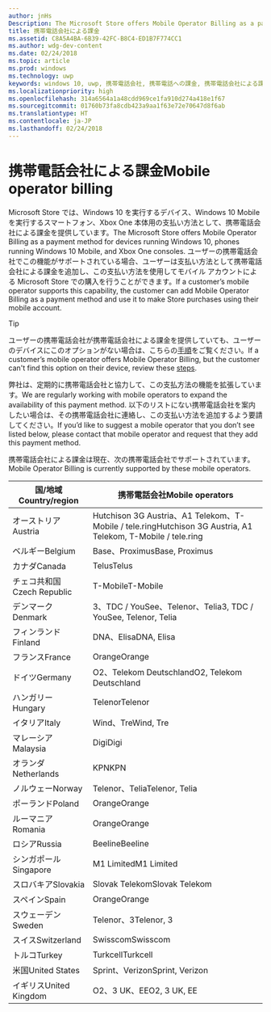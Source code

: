```yaml
---
author: jnHs
Description: The Microsoft Store offers Mobile Operator Billing as a payment method for mobile operators who support this capability.
title: 携帯電話会社による課金
ms.assetid: C8A5A4BA-6B39-42FC-B8C4-ED1B7F774CC1
ms.author: wdg-dev-content
ms.date: 02/24/2018
ms.topic: article
ms.prod: windows
ms.technology: uwp
keywords: windows 10, uwp, 携帯電話会社, 携帯電話への課金, 携帯電話会社による課金
ms.localizationpriority: high
ms.openlocfilehash: 314a6564a1a48cdd969ce1fa910d274a418e1f67
ms.sourcegitcommit: 01760b73fa8cdb423a9aa1f63e72e70647d8f6ab
ms.translationtype: HT
ms.contentlocale: ja-JP
ms.lasthandoff: 02/24/2018
---
```

# <a name="mobile-operator-billing"></a><span data-ttu-id="5155a-103">携帯電話会社による課金</span><span class="sxs-lookup"><span data-stu-id="5155a-103">Mobile operator billing</span></span>


<span data-ttu-id="5155a-104">Microsoft Store では、Windows 10 を実行するデバイス、Windows 10 Mobile を実行するスマートフォン、Xbox One 本体用の支払い方法として、携帯電話会社による課金を提供しています。</span><span class="sxs-lookup"><span data-stu-id="5155a-104">The Microsoft Store offers Mobile Operator Billing as a payment method for devices running Windows 10, phones running Windows 10 Mobile, and Xbox One consoles.</span></span> <span data-ttu-id="5155a-105">ユーザーの携帯電話会社でこの機能がサポートされている場合、ユーザーは支払い方法として携帯電話会社による課金を追加し、この支払い方法を使用してモバイル アカウントによる Microsoft Store での購入を行うことができます。</span><span class="sxs-lookup"><span data-stu-id="5155a-105">If a customer’s mobile operator supports this capability, the customer can add Mobile Operator Billing as a payment method and use it to make Store purchases using their mobile account.</span></span>

> [!TIP]
>  <span data-ttu-id="5155a-106">ユーザーの携帯電話会社が携帯電話会社による課金を提供していても、ユーザーのデバイスにこのオプションがない場合は、こちらの[手順](http://go.microsoft.com/fwlink/p/?LinkId=523993)をご覧ください。</span><span class="sxs-lookup"><span data-stu-id="5155a-106">If a customer’s mobile operator offers Mobile Operator Billing, but the customer can't find this option on their device, review these [steps](http://go.microsoft.com/fwlink/p/?LinkId=523993).</span></span>

<span data-ttu-id="5155a-107">弊社は、定期的に携帯電話会社と協力して、この支払方法の機能を拡張しています。</span><span class="sxs-lookup"><span data-stu-id="5155a-107">We are regularly working with mobile operators to expand the availability of this payment method.</span></span> <span data-ttu-id="5155a-108">以下のリストにない携帯電話会社を案内したい場合は、その携帯電話会社に連絡し、この支払い方法を追加するよう要請してください。</span><span class="sxs-lookup"><span data-stu-id="5155a-108">If you’d like to suggest a mobile operator that you don’t see listed below, please contact that mobile operator and request that they add this payment method.</span></span>

<span data-ttu-id="5155a-109">携帯電話会社による課金は現在、次の携帯電話会社でサポートされています。</span><span class="sxs-lookup"><span data-stu-id="5155a-109">Mobile Operator Billing is currently supported by these mobile operators.</span></span>

| <span data-ttu-id="5155a-110">国/地域</span><span class="sxs-lookup"><span data-stu-id="5155a-110">Country/region</span></span>  | <span data-ttu-id="5155a-111">携帯電話会社</span><span class="sxs-lookup"><span data-stu-id="5155a-111">Mobile operators</span></span>                 |
|-----------------|----------------------------------|
| <span data-ttu-id="5155a-112">オーストリア</span><span class="sxs-lookup"><span data-stu-id="5155a-112">Austria</span></span>         | <span data-ttu-id="5155a-113">Hutchison 3G Austria、A1 Telekom、T-Mobile / tele.ring</span><span class="sxs-lookup"><span data-stu-id="5155a-113">Hutchison 3G Austria, A1 Telekom, T-Mobile / tele.ring</span></span>  |
| <span data-ttu-id="5155a-114">ベルギー</span><span class="sxs-lookup"><span data-stu-id="5155a-114">Belgium</span></span>         | <span data-ttu-id="5155a-115">Base、Proximus</span><span class="sxs-lookup"><span data-stu-id="5155a-115">Base, Proximus</span></span>                   |
| <span data-ttu-id="5155a-116">カナダ</span><span class="sxs-lookup"><span data-stu-id="5155a-116">Canada</span></span>          | <span data-ttu-id="5155a-117">Telus</span><span class="sxs-lookup"><span data-stu-id="5155a-117">Telus</span></span>                            |
| <span data-ttu-id="5155a-118">チェコ共和国</span><span class="sxs-lookup"><span data-stu-id="5155a-118">Czech Republic</span></span>  | <span data-ttu-id="5155a-119">T-Mobile</span><span class="sxs-lookup"><span data-stu-id="5155a-119">T-Mobile</span></span>                         |
| <span data-ttu-id="5155a-120">デンマーク</span><span class="sxs-lookup"><span data-stu-id="5155a-120">Denmark</span></span>         | <span data-ttu-id="5155a-121">3、TDC / YouSee、Telenor、Telia</span><span class="sxs-lookup"><span data-stu-id="5155a-121">3, TDC / YouSee, Telenor, Telia</span></span>  |
| <span data-ttu-id="5155a-122">フィンランド</span><span class="sxs-lookup"><span data-stu-id="5155a-122">Finland</span></span>         | <span data-ttu-id="5155a-123">DNA、Elisa</span><span class="sxs-lookup"><span data-stu-id="5155a-123">DNA, Elisa</span></span>                       |
| <span data-ttu-id="5155a-124">フランス</span><span class="sxs-lookup"><span data-stu-id="5155a-124">France</span></span>          | <span data-ttu-id="5155a-125">Orange</span><span class="sxs-lookup"><span data-stu-id="5155a-125">Orange</span></span>                           |
| <span data-ttu-id="5155a-126">ドイツ</span><span class="sxs-lookup"><span data-stu-id="5155a-126">Germany</span></span>         | <span data-ttu-id="5155a-127">O2、Telekom Deutschland</span><span class="sxs-lookup"><span data-stu-id="5155a-127">O2, Telekom Deutschland</span></span>          |
| <span data-ttu-id="5155a-128">ハンガリー</span><span class="sxs-lookup"><span data-stu-id="5155a-128">Hungary</span></span>         | <span data-ttu-id="5155a-129">Telenor</span><span class="sxs-lookup"><span data-stu-id="5155a-129">Telenor</span></span>                          |
| <span data-ttu-id="5155a-130">イタリア</span><span class="sxs-lookup"><span data-stu-id="5155a-130">Italy</span></span>           | <span data-ttu-id="5155a-131">Wind、Tre</span><span class="sxs-lookup"><span data-stu-id="5155a-131">Wind, Tre</span></span>                        |
| <span data-ttu-id="5155a-132">マレーシア</span><span class="sxs-lookup"><span data-stu-id="5155a-132">Malaysia</span></span>        | <span data-ttu-id="5155a-133">Digi</span><span class="sxs-lookup"><span data-stu-id="5155a-133">Digi</span></span>                             |
| <span data-ttu-id="5155a-134">オランダ</span><span class="sxs-lookup"><span data-stu-id="5155a-134">Netherlands</span></span>     | <span data-ttu-id="5155a-135">KPN</span><span class="sxs-lookup"><span data-stu-id="5155a-135">KPN</span></span>                              |
| <span data-ttu-id="5155a-136">ノルウェー</span><span class="sxs-lookup"><span data-stu-id="5155a-136">Norway</span></span>          | <span data-ttu-id="5155a-137">Telenor、Telia</span><span class="sxs-lookup"><span data-stu-id="5155a-137">Telenor, Telia</span></span>                   |
| <span data-ttu-id="5155a-138">ポーランド</span><span class="sxs-lookup"><span data-stu-id="5155a-138">Poland</span></span>          | <span data-ttu-id="5155a-139">Orange</span><span class="sxs-lookup"><span data-stu-id="5155a-139">Orange</span></span>                           |
| <span data-ttu-id="5155a-140">ルーマニア</span><span class="sxs-lookup"><span data-stu-id="5155a-140">Romania</span></span>         | <span data-ttu-id="5155a-141">Orange</span><span class="sxs-lookup"><span data-stu-id="5155a-141">Orange</span></span>                           |
| <span data-ttu-id="5155a-142">ロシア</span><span class="sxs-lookup"><span data-stu-id="5155a-142">Russia</span></span>          | <span data-ttu-id="5155a-143">Beeline</span><span class="sxs-lookup"><span data-stu-id="5155a-143">Beeline</span></span>                          |
| <span data-ttu-id="5155a-144">シンガポール</span><span class="sxs-lookup"><span data-stu-id="5155a-144">Singapore</span></span>       | <span data-ttu-id="5155a-145">M1 Limited</span><span class="sxs-lookup"><span data-stu-id="5155a-145">M1 Limited</span></span>                       |
| <span data-ttu-id="5155a-146">スロバキア</span><span class="sxs-lookup"><span data-stu-id="5155a-146">Slovakia</span></span>        | <span data-ttu-id="5155a-147">Slovak Telekom</span><span class="sxs-lookup"><span data-stu-id="5155a-147">Slovak Telekom</span></span>                   |
| <span data-ttu-id="5155a-148">スペイン</span><span class="sxs-lookup"><span data-stu-id="5155a-148">Spain</span></span>           | <span data-ttu-id="5155a-149">Orange</span><span class="sxs-lookup"><span data-stu-id="5155a-149">Orange</span></span>                           |
| <span data-ttu-id="5155a-150">スウェーデン</span><span class="sxs-lookup"><span data-stu-id="5155a-150">Sweden</span></span>          | <span data-ttu-id="5155a-151">Telenor、3</span><span class="sxs-lookup"><span data-stu-id="5155a-151">Telenor, 3</span></span>                       |
| <span data-ttu-id="5155a-152">スイス</span><span class="sxs-lookup"><span data-stu-id="5155a-152">Switzerland</span></span>     | <span data-ttu-id="5155a-153">Swisscom</span><span class="sxs-lookup"><span data-stu-id="5155a-153">Swisscom</span></span>                         |
| <span data-ttu-id="5155a-154">トルコ</span><span class="sxs-lookup"><span data-stu-id="5155a-154">Turkey</span></span>          | <span data-ttu-id="5155a-155">Turkcell</span><span class="sxs-lookup"><span data-stu-id="5155a-155">Turkcell</span></span>                         |
| <span data-ttu-id="5155a-156">米国</span><span class="sxs-lookup"><span data-stu-id="5155a-156">United States</span></span>   | <span data-ttu-id="5155a-157">Sprint、Verizon</span><span class="sxs-lookup"><span data-stu-id="5155a-157">Sprint, Verizon</span></span>                  |
| <span data-ttu-id="5155a-158">イギリス</span><span class="sxs-lookup"><span data-stu-id="5155a-158">United Kingdom</span></span>  | <span data-ttu-id="5155a-159">O2、3 UK、EE</span><span class="sxs-lookup"><span data-stu-id="5155a-159">O2, 3 UK, EE</span></span>                     |

 



 


 

 




